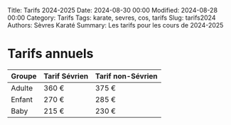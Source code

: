 Title: Tarifs 2024-2025
Date: 2024-08-30 00:00
Modified: 2024-08-28 00:00
Category: Tarifs
Tags: karate, sevres, cos, tarifs
Slug: tarifs2024
Authors: Sèvres Karaté 
Summary: Les tarifs pour les cours de 2024-2025

# Tarifs annuels

| Groupe | Tarif Sévrien | Tarif non-Sévrien |
| ----------- | ----------- | ----------- |
| Adulte | 360 € | 375 € |
| Enfant | 270 € | 285 € |
| Baby | 215 € | 230 € |

